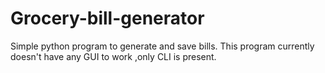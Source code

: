 # Grocery-bill-generator
Simple python program to generate and save bills.
This program currently doesn't have any GUI to work ,only CLI is present.
